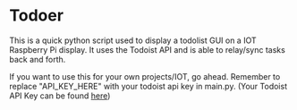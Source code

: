 # Todoer

This is a quick python script used to display a todolist GUI on a IOT Raspberry Pi display. It uses the Todoist API and is able to relay/sync tasks back and forth.

If you want to use this for your own projects/IOT, go ahead. Remember to replace "API_KEY_HERE" with your todoist api key in main.py. (Your Todoist API Key can be found [here](https://app.todoist.com/app/settings/integrations/developer))
